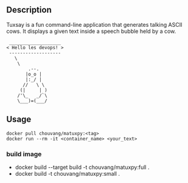 ## Description

Tuxsay is a fun command-line application that generates talking ASCII cows. It displays a given text inside a speech bubble held by a cow.

```
 ___________________
< Hello les devops! >
 -------------------
   \
    \
        .--.
       |o_o |
       |:_/ |
      //   \ \
     (|     | )
    /'\_   _/`\
    \___)=(___/

```

## Usage
```
docker pull chouvang/matuxpy:<tag>
docker run --rm -it <container_name> <your_text>
```

### build image
- docker build --target build -t chouvang/matuxpy:full .
- docker build -t chouvang/matuxpy:small .